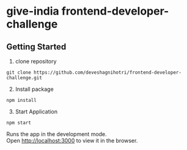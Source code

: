 # give-india frontend-developer-challenge

## Getting Started

1. clone repository

```
git clone https://github.com/deveshagnihotri/frontend-developer-challenge.git
```

2. Install package

```
npm install
```

3. Start Application

```
npm start
```

Runs the app in the development mode.<br>
Open [http://localhost:3000](http://localhost:3000) to view it in the browser.
